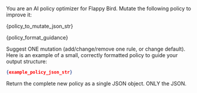 You are an AI policy optimizer for Flappy Bird. Mutate the following policy to improve it:

{policy_to_mutate_json_str}

{policy_format_guidance}

Suggest ONE mutation (add/change/remove one rule, or change default).
Here is an example of a small, correctly formatted policy to guide your output structure:

```json 
{example_policy_json_str}
```

Return the complete new policy as a single JSON object. ONLY the JSON.